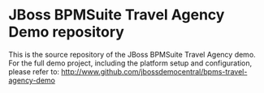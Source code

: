 JBoss BPMSuite Travel Agency Demo repository
=======================

This is the source repository of the JBoss BPMSuite Travel Agency demo. For the full demo project, including the platform setup and configuration, please refer to: http://www.github.com/jbossdemocentral/bpms-travel-agency-demo 



